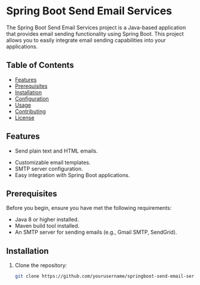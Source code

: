 # Spring Boot Send Email Services

The Spring Boot Send Email Services project is a Java-based application that provides email sending functionality using Spring Boot. This project allows you to easily integrate email sending capabilities into your applications.

## Table of Contents

- [Features](#features)
- [Prerequisites](#prerequisites)
- [Installation](#installation)
- [Configuration](#configuration)
- [Usage](#usage)
- [Contributing](#contributing)
- [License](#license)

## Features

- Send plain text and HTML emails.

[comment]: <> (- Support for attachments.)
- Customizable email templates.
- SMTP server configuration.
- Easy integration with Spring Boot applications.

## Prerequisites

Before you begin, ensure you have met the following requirements:

- Java 8 or higher installed.
- Maven build tool installed.
- An SMTP server for sending emails (e.g., Gmail SMTP, SendGrid).

## Installation

1. Clone the repository:

   ```bash
   git clone https://github.com/yourusername/springboot-send-email-services.git
